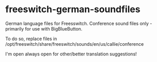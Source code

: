 # freeswitch-german-soundfiles

German language files for Freesswitch. Conference sound files only -primarily for use with BigBlueButton.

To do so, replace files in /opt/freeswitch/share/freeswitch/sounds/en/us/callie/conference

I'm open always open for other/better translation suggestions!
